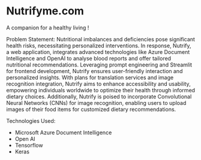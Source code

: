# Nutrifyme.com
A companion for a healthy living !

Problem Statement: Nutritional imbalances and deficiencies pose significant health risks, necessitating personalized interventions. In response, Nutrify, a web application, integrates advanced technologies like Azure Document Intelligence and OpenAI to analyse blood reports and offer tailored nutritional recommendations. Leveraging prompt engineering and Streamlit for frontend development, Nutrify ensures user-friendly interaction and personalized insights. With plans for translation services and image recognition integration, Nutrify aims to enhance accessibility and usability, empowering individuals worldwide to optimize their health through informed dietary choices. Additionally, Nutrify is poised to incorporate Convolutional Neural Networks (CNNs) for image recognition, enabling users to upload images of their food items for customized dietary recommendations.

Technologies Used:
- Microsoft Azure Document Intelligence
- Open AI
- Tensorflow
- Keras




